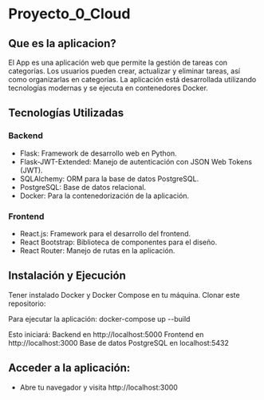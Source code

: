 # Proyecto_0_Cloud

## Que es la aplicacion?

El App es una aplicación web que permite la gestión de tareas con categorías. Los usuarios pueden crear, actualizar y eliminar tareas, así como organizarlas en categorías. La aplicación está desarrollada utilizando tecnologías modernas y se ejecuta en contenedores Docker.

## Tecnologías Utilizadas

### Backend

- Flask: Framework de desarrollo web en Python.
- Flask-JWT-Extended: Manejo de autenticación con JSON Web Tokens (JWT).
- SQLAlchemy: ORM para la base de datos PostgreSQL.
- PostgreSQL: Base de datos relacional.
- Docker: Para la contenedorización de la aplicación.

### Frontend

- React.js: Framework para el desarrollo del frontend.
- React Bootstrap: Biblioteca de componentes para el diseño.
- React Router: Manejo de rutas en la aplicación.

## Instalación y Ejecución

Tener instalado Docker y Docker Compose en tu máquina.
Clonar este repositorio: 

Para ejecutar la aplicación:
docker-compose up --build  

Esto iniciará:
Backend en http://localhost:5000
Frontend en http://localhost:3000
Base de datos PostgreSQL en localhost:5432

## Acceder a la aplicación:
- Abre tu navegador y visita http://localhost:3000
